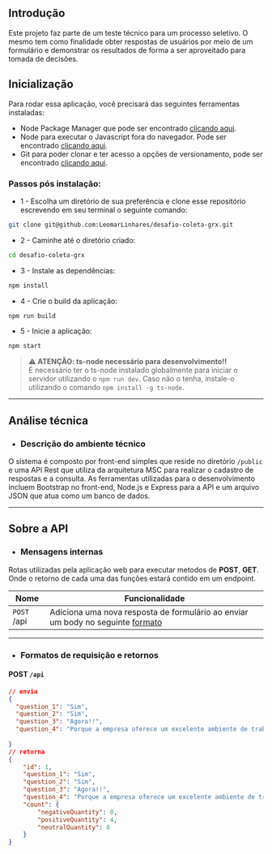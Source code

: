 ## Introdução

Este projeto faz parte de um teste técnico para um processo seletivo. O mesmo tem como finalidade obter respostas de usuários por meio de um formulário e demonstrar os resultados de forma a ser aproveitado para tomada de decisões.

## Inicialização
Para rodar essa aplicação, você precisará das seguintes ferramentas instaladas:
* Node Package Manager que pode ser encontrado [clicando aqui](https://www.npmjs.com/).
* Node para executar o Javascript fora do navegador. Pode ser encontrado [clicando aqui](https://nodejs.org/en/).
* Git para poder clonar e ter acesso a opções de versionamento, pode ser encontrado [clicando aqui](https://git-scm.com/).

### Passos pós instalação:
 - 1 - Escolha um diretório de sua preferência e clone esse repositório escrevendo em seu terminal o seguinte comando:

```bash
git clone git@github.com:LeomarLinhares/desafio-coleta-grx.git
```
 - 2 - Caminhe até o diretório criado:

```bash
cd desafio-coleta-grx
```
 - 3 - Instale as dependências:

```bash
npm install
```
 - 4 - Crie o build da aplicação:

```bash
npm run build
```
 - 5 - Inicie a aplicação:

```bash
npm start
```

> **⚠ ATENÇÃO: ts-node necessário para desenvolvimento!!**  
> É necessário ter o ts-node instalado globalmente para iniciar o servidor utilizando o ```npm run dev```. Caso não o tenha, instale-o utilizando o comando ```npm install -g ts-node```.

---

## Análise técnica

 - ### Descrição do ambiente técnico

O sistema é composto por front-end simples que reside no diretório ```/public``` e uma API Rest que utiliza da arquitetura MSC para realizar o cadastro de respostas e a consulta.
As ferramentas utilizadas para o desenvolvimento incluem Bootstrap no front-end, Node.js e Express para a API e um arquivo JSON que atua como um banco de dados.

---

## Sobre a API

- ### Mensagens internas

Rotas utilizadas pela aplicação web para executar metodos de **POST**, **GET**. Onde o retorno de cada uma das funções estará contido em um endpoint.

| Nome | Funcionalidade|
|------|--------------|
|```POST``` /api|Adiciona uma nova resposta de formulário ao enviar um body no seguinte [formato](#post-api)|

---

 - ### Formatos de requisição e retornos

#### POST ```/api```

```json
// envia
{
  "question_1": "Sim",
  "question_2": "Sim",
  "question_3": "Agora!!",
  "question_4": "Porque a empresa oferece um excelente ambiente de trabalho inclusivo, diverso e horizontal."
  
}
// retorna
{
	"id": 1,
	"question_1": "Sim",
	"question_2": "Sim",
	"question_3": "Agora!!",
	"question_4": "Porque a empresa oferece um excelente ambiente de trabalho inclusivo, diverso e horizontal.",
	"count": {
		"negativeQuantity": 0,
		"positiveQuantity": 4,
		"neutralQuantity": 0
	}
}
```